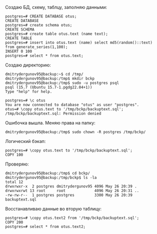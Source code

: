 Создаю БД, схему, таблцу, заполняю данными:
```
postgres=# CREATE DATABASE otus;
CREATE DATABASE
postgres=# create schema otus;
CREATE SCHEMA
postgres=# create table otus.text (name text);
CREATE TABLE
postgres=# insert into otus.text (name) select md5(random()::text) from generate_series(1,100);
INSERT 0 100
postgres=# select * from otus.text;
```
Создаю директорию:
```
dmitrydergunov95@backup:~$ cd /tmp/
dmitrydergunov95@backup:/tmp$ mkdir bckp
dmitrydergunov95@backup:/tmp$ sudo -u postgres psql
psql (15.7 (Ubuntu 15.7-1.pgdg22.04+1))
Type "help" for help.

postgres=# \c otus
You are now connected to database "otus" as user "postgres".
otus=# \copy otus.text to '/tmp/bckp/backuptext.sql';
/tmp/bckp/backuptext.sql: Permission denied
```
Ошибочка вышла. Меняю права на папку:
```
dmitrydergunov95@backup:/tmp$ sudo chown -R postgres /tmp/bckp/
```
Логический бэкап:
```
postgres=# \copy otus.text to '/tmp/bckp/backuptext.sql';
COPY 100
```
Проверяю:
```
dmitrydergunov95@backup:/tmp$ cd bckp/
dmitrydergunov95@backup:/tmp/bckp$ ls -la
total 12
drwxrwxr-x  2 postgres dmitrydergunov95 4096 May 26 20:39 .
drwxrwxrwt 13 root     root             4096 May 26 20:31 ..
-rw-rw-r--  1 postgres postgres         3300 May 26 20:39 backuptext.sql
```
Восстанавливаю данные во вторую таблицу:
```
postgres=# \copy otus.text2 from '/tmp/bckp/backuptext.sql';
COPY 200
postgres=# select * from otus.text2;
```
